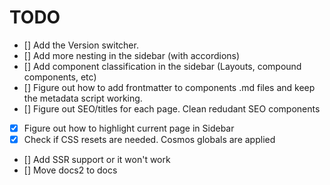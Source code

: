 # TODO

- [] Add the Version switcher.
- [] Add more nesting in the sidebar (with accordions)
- [] Add component classification in the sidebar (Layouts, compound components, etc)
- [] Figure out how to add frontmatter to components .md files and keep the metadata script working.
- [] Figure out SEO/titles for each page. Clean redudant SEO components
- [x] Figure out how to highlight current page in Sidebar
- [x] Check if CSS resets are needed.
      Cosmos globals are applied
- [] Add SSR support or it won't work
- [] Move docs2 to docs
